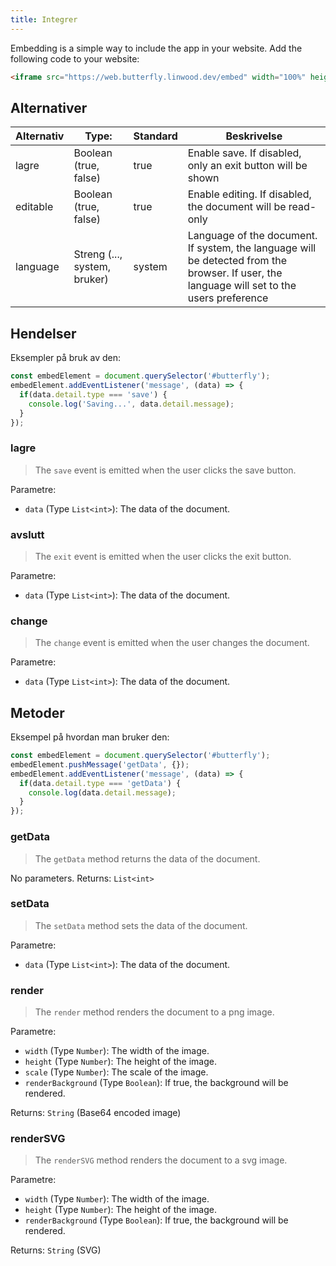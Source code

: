 ```yaml
---
title: Integrer
---
```


Embedding is a simple way to include the app in your website.
Add the following code to your website:

```html
<iframe src="https://web.butterfly.linwood.dev/embed" width="100%" height="500px" allowtransparency="true"></iframe>
```

## Alternativer

| Alternativ | Type:                                                                           | Standard | Beskrivelse                                                                                                                                                                 |
| ---------- | ----------------------------------------------------------------------------------------------- | -------- | --------------------------------------------------------------------------------------------------------------------------------------------------------------------------- |
| lagre      | Boolean (true, false)                                                        | true     | Enable save. If disabled, only an exit button will be shown                                                                                                 |
| editable   | Boolean (true, false)                                                        | true     | Enable editing. If disabled, the document will be read-only                                                                                                 |
| language   | Streng (..., system, bruker) | system   | Language of the document. If system, the language will be detected from the browser. If user, the language will set to the users preference |

## Hendelser

Eksempler på bruk av den:

```javascript
const embedElement = document.querySelector('#butterfly');
embedElement.addEventListener('message', (data) => {
  if(data.detail.type === 'save') {
    console.log('Saving...', data.detail.message);
  }
});
```

### lagre

> The `save` event is emitted when the user clicks the save button.

Parametre:

- `data` (Type `List<int>`): The data of the document.

### avslutt

> The `exit` event is emitted when the user clicks the exit button.

Parametre:

- `data` (Type `List<int>`): The data of the document.

### change

> The `change` event is emitted when the user changes the document.

Parametre:

- `data` (Type `List<int>`): The data of the document.

## Metoder

Eksempel på hvordan man bruker den:

```javascript
const embedElement = document.querySelector('#butterfly');
embedElement.pushMessage('getData', {});
embedElement.addEventListener('message', (data) => {
  if(data.detail.type === 'getData') {
    console.log(data.detail.message);
  }
});
```

### getData

> The `getData` method returns the data of the document.

No parameters.
Returns: `List<int>`

### setData

> The `setData` method sets the data of the document.

Parametre:

- `data` (Type `List<int>`): The data of the document.

### render

> The `render` method renders the document to a png image.

Parametre:

- `width` (Type `Number`): The width of the image.
- `height` (Type `Number`): The height of the image.
- `scale` (Type `Number`): The scale of the image.
- `renderBackground` (Type `Boolean`): If true, the background will be rendered.

Returns: `String` (Base64 encoded image)

### renderSVG

> The `renderSVG` method renders the document to a svg image.

Parametre:

- `width` (Type `Number`): The width of the image.
- `height` (Type `Number`): The height of the image.
- `renderBackground` (Type `Boolean`): If true, the background will be rendered.

Returns: `String` (SVG)
